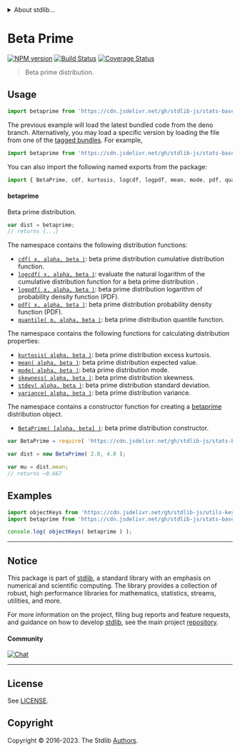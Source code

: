 <!--

@license Apache-2.0

Copyright (c) 2018 The Stdlib Authors.

Licensed under the Apache License, Version 2.0 (the "License");
you may not use this file except in compliance with the License.
You may obtain a copy of the License at

   http://www.apache.org/licenses/LICENSE-2.0

Unless required by applicable law or agreed to in writing, software
distributed under the License is distributed on an "AS IS" BASIS,
WITHOUT WARRANTIES OR CONDITIONS OF ANY KIND, either express or implied.
See the License for the specific language governing permissions and
limitations under the License.

-->


<details>
  <summary>
    About stdlib...
  </summary>
  <p>We believe in a future in which the web is a preferred environment for numerical computation. To help realize this future, we've built stdlib. stdlib is a standard library, with an emphasis on numerical and scientific computation, written in JavaScript (and C) for execution in browsers and in Node.js.</p>
  <p>The library is fully decomposable, being architected in such a way that you can swap out and mix and match APIs and functionality to cater to your exact preferences and use cases.</p>
  <p>When you use stdlib, you can be absolutely certain that you are using the most thorough, rigorous, well-written, studied, documented, tested, measured, and high-quality code out there.</p>
  <p>To join us in bringing numerical computing to the web, get started by checking us out on <a href="https://github.com/stdlib-js/stdlib">GitHub</a>, and please consider <a href="https://opencollective.com/stdlib">financially supporting stdlib</a>. We greatly appreciate your continued support!</p>
</details>

# Beta Prime

[![NPM version][npm-image]][npm-url] [![Build Status][test-image]][test-url] [![Coverage Status][coverage-image]][coverage-url] <!-- [![dependencies][dependencies-image]][dependencies-url] -->

> Beta prime distribution.



<section class="usage">

## Usage

```javascript
import betaprime from 'https://cdn.jsdelivr.net/gh/stdlib-js/stats-base-dists-betaprime@deno/mod.js';
```
The previous example will load the latest bundled code from the deno branch. Alternatively, you may load a specific version by loading the file from one of the [tagged bundles](https://github.com/stdlib-js/stats-base-dists-betaprime/tags). For example,

```javascript
import betaprime from 'https://cdn.jsdelivr.net/gh/stdlib-js/stats-base-dists-betaprime@v0.1.0-deno/mod.js';
```

You can also import the following named exports from the package:

```javascript
import { BetaPrime, cdf, kurtosis, logcdf, logpdf, mean, mode, pdf, quantile, skewness, stdev, variance } from 'https://cdn.jsdelivr.net/gh/stdlib-js/stats-base-dists-betaprime@deno/mod.js';
```

#### betaprime

Beta prime distribution.

```javascript
var dist = betaprime;
// returns {...}
```

The namespace contains the following distribution functions:

<!-- <toc pattern="*+(cdf|pdf|mgf|quantile)*"> -->

<div class="namespace-toc">

-   <span class="signature">[`cdf( x, alpha, beta )`][@stdlib/stats/base/dists/betaprime/cdf]</span><span class="delimiter">: </span><span class="description">beta prime distribution cumulative distribution function.</span>
-   <span class="signature">[`logcdf( x, alpha, beta )`][@stdlib/stats/base/dists/betaprime/logcdf]</span><span class="delimiter">: </span><span class="description">evaluate the natural logarithm of the cumulative distribution function for a beta prime distribution .</span>
-   <span class="signature">[`logpdf( x, alpha, beta )`][@stdlib/stats/base/dists/betaprime/logpdf]</span><span class="delimiter">: </span><span class="description">beta prime distribution logarithm of probability density function (PDF).</span>
-   <span class="signature">[`pdf( x, alpha, beta )`][@stdlib/stats/base/dists/betaprime/pdf]</span><span class="delimiter">: </span><span class="description">beta prime distribution probability density function (PDF).</span>
-   <span class="signature">[`quantile( p, alpha, beta )`][@stdlib/stats/base/dists/betaprime/quantile]</span><span class="delimiter">: </span><span class="description">beta prime distribution quantile function.</span>

</div>

<!-- </toc> -->

The namespace contains the following functions for calculating distribution properties:

<!-- <toc pattern="*+(entropy|kurtosis|mean|median|mode|skewness|stdev|variance)*"> -->

<div class="namespace-toc">

-   <span class="signature">[`kurtosis( alpha, beta )`][@stdlib/stats/base/dists/betaprime/kurtosis]</span><span class="delimiter">: </span><span class="description">beta prime distribution excess kurtosis.</span>
-   <span class="signature">[`mean( alpha, beta )`][@stdlib/stats/base/dists/betaprime/mean]</span><span class="delimiter">: </span><span class="description">beta prime distribution expected value.</span>
-   <span class="signature">[`mode( alpha, beta )`][@stdlib/stats/base/dists/betaprime/mode]</span><span class="delimiter">: </span><span class="description">beta prime distribution mode.</span>
-   <span class="signature">[`skewness( alpha, beta )`][@stdlib/stats/base/dists/betaprime/skewness]</span><span class="delimiter">: </span><span class="description">beta prime distribution skewness.</span>
-   <span class="signature">[`stdev( alpha, beta )`][@stdlib/stats/base/dists/betaprime/stdev]</span><span class="delimiter">: </span><span class="description">beta prime distribution standard deviation.</span>
-   <span class="signature">[`variance( alpha, beta )`][@stdlib/stats/base/dists/betaprime/variance]</span><span class="delimiter">: </span><span class="description">beta prime distribution variance.</span>

</div>

<!-- </toc> -->

The namespace contains a constructor function for creating a [betaprime][betaprime-distribution] distribution object.

<!-- <toc pattern="*ctor*"> -->

<div class="namespace-toc">

-   <span class="signature">[`BetaPrime( [alpha, beta] )`][@stdlib/stats/base/dists/betaprime/ctor]</span><span class="delimiter">: </span><span class="description">beta prime distribution constructor.</span>

</div>

<!-- </toc> -->

```javascript
var BetaPrime = require( 'https://cdn.jsdelivr.net/gh/stdlib-js/stats-base-dists-betaprime' ).BetaPrime;

var dist = new BetaPrime( 2.0, 4.0 );

var mu = dist.mean;
// returns ~0.667
```

</section>

<!-- /.usage -->

<section class="examples">

## Examples

<!-- TODO: better examples -->

<!-- eslint no-undef: "error" -->

```javascript
import objectKeys from 'https://cdn.jsdelivr.net/gh/stdlib-js/utils-keys@deno/mod.js';
import betaprime from 'https://cdn.jsdelivr.net/gh/stdlib-js/stats-base-dists-betaprime@deno/mod.js';

console.log( objectKeys( betaprime ) );
```

</section>

<!-- /.examples -->

<!-- Section for related `stdlib` packages. Do not manually edit this section, as it is automatically populated. -->

<section class="related">

</section>

<!-- /.related -->

<!-- Section for all links. Make sure to keep an empty line after the `section` element and another before the `/section` close. -->


<section class="main-repo" >

* * *

## Notice

This package is part of [stdlib][stdlib], a standard library with an emphasis on numerical and scientific computing. The library provides a collection of robust, high performance libraries for mathematics, statistics, streams, utilities, and more.

For more information on the project, filing bug reports and feature requests, and guidance on how to develop [stdlib][stdlib], see the main project [repository][stdlib].

#### Community

[![Chat][chat-image]][chat-url]

---

## License

See [LICENSE][stdlib-license].


## Copyright

Copyright &copy; 2016-2023. The Stdlib [Authors][stdlib-authors].

</section>

<!-- /.stdlib -->

<!-- Section for all links. Make sure to keep an empty line after the `section` element and another before the `/section` close. -->

<section class="links">

[npm-image]: http://img.shields.io/npm/v/@stdlib/stats-base-dists-betaprime.svg
[npm-url]: https://npmjs.org/package/@stdlib/stats-base-dists-betaprime

[test-image]: https://github.com/stdlib-js/stats-base-dists-betaprime/actions/workflows/test.yml/badge.svg?branch=v0.1.0
[test-url]: https://github.com/stdlib-js/stats-base-dists-betaprime/actions/workflows/test.yml?query=branch:v0.1.0

[coverage-image]: https://img.shields.io/codecov/c/github/stdlib-js/stats-base-dists-betaprime/main.svg
[coverage-url]: https://codecov.io/github/stdlib-js/stats-base-dists-betaprime?branch=main

<!--

[dependencies-image]: https://img.shields.io/david/stdlib-js/stats-base-dists-betaprime.svg
[dependencies-url]: https://david-dm.org/stdlib-js/stats-base-dists-betaprime/main

-->

[chat-image]: https://img.shields.io/gitter/room/stdlib-js/stdlib.svg
[chat-url]: https://app.gitter.im/#/room/#stdlib-js_stdlib:gitter.im

[stdlib]: https://github.com/stdlib-js/stdlib

[stdlib-authors]: https://github.com/stdlib-js/stdlib/graphs/contributors

[umd]: https://github.com/umdjs/umd
[es-module]: https://developer.mozilla.org/en-US/docs/Web/JavaScript/Guide/Modules

[deno-url]: https://github.com/stdlib-js/stats-base-dists-betaprime/tree/deno
[umd-url]: https://github.com/stdlib-js/stats-base-dists-betaprime/tree/umd
[esm-url]: https://github.com/stdlib-js/stats-base-dists-betaprime/tree/esm
[branches-url]: https://github.com/stdlib-js/stats-base-dists-betaprime/blob/main/branches.md

[stdlib-license]: https://raw.githubusercontent.com/stdlib-js/stats-base-dists-betaprime/main/LICENSE

[betaprime-distribution]: https://en.wikipedia.org/wiki/Beta_prime_distribution

<!-- <toc-links> -->

[@stdlib/stats/base/dists/betaprime/ctor]: https://github.com/stdlib-js/stats-base-dists-betaprime-ctor/tree/deno

[@stdlib/stats/base/dists/betaprime/kurtosis]: https://github.com/stdlib-js/stats-base-dists-betaprime-kurtosis/tree/deno

[@stdlib/stats/base/dists/betaprime/mean]: https://github.com/stdlib-js/stats-base-dists-betaprime-mean/tree/deno

[@stdlib/stats/base/dists/betaprime/mode]: https://github.com/stdlib-js/stats-base-dists-betaprime-mode/tree/deno

[@stdlib/stats/base/dists/betaprime/skewness]: https://github.com/stdlib-js/stats-base-dists-betaprime-skewness/tree/deno

[@stdlib/stats/base/dists/betaprime/stdev]: https://github.com/stdlib-js/stats-base-dists-betaprime-stdev/tree/deno

[@stdlib/stats/base/dists/betaprime/variance]: https://github.com/stdlib-js/stats-base-dists-betaprime-variance/tree/deno

[@stdlib/stats/base/dists/betaprime/cdf]: https://github.com/stdlib-js/stats-base-dists-betaprime-cdf/tree/deno

[@stdlib/stats/base/dists/betaprime/logcdf]: https://github.com/stdlib-js/stats-base-dists-betaprime-logcdf/tree/deno

[@stdlib/stats/base/dists/betaprime/logpdf]: https://github.com/stdlib-js/stats-base-dists-betaprime-logpdf/tree/deno

[@stdlib/stats/base/dists/betaprime/pdf]: https://github.com/stdlib-js/stats-base-dists-betaprime-pdf/tree/deno

[@stdlib/stats/base/dists/betaprime/quantile]: https://github.com/stdlib-js/stats-base-dists-betaprime-quantile/tree/deno

<!-- </toc-links> -->

</section>

<!-- /.links -->
